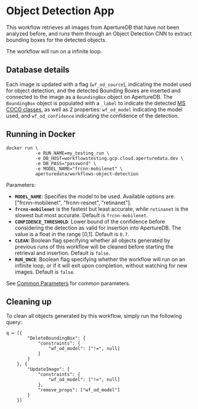 # Object Detection App

This workflow retrieves all images from ApertureDB that have not been
analyzed before, and runs them through an Object Detection CNN to
extract bounding boxes for the detected objects.

The workflow will run on a infinite loop.

## Database details

Each image is updated with a flag (`wf_od_source`), indicating the model
used for object detection, and the detected Bounding Boxes
are inserted and connected to the image as a `BoundingBox` object on ApertureDB.
The `BoundingBox` object is populated with a `_label` to indicate the detected
[MS COCO classes](https://github.com/amikelive/coco-labels/blob/master/coco-labels-2014_2017.txt),
as well as 2 properties: `wf_od_model` indicating the model used,
and `wf_od_confidence` indicating the confidence of the detection.

## Running in Docker

```
docker run \
           -e RUN_NAME=my_testing_run \
           -e DB_HOST=workflowstesting.gcp.cloud.aperturedata.dev \
           -e DB_PASS="password" \
           -e MODEL_NAME="frcnn-mobilenet" \
           aperturedata/workflows-object-detection
```

Parameters:
* **`MODEL_NAME`**: Specifies the model to be used.
Available options are: ["frcnn-mobilenet", "frcnn-resnet", "retinanet"].
* **`frcnn-mobilenet`** is the fastest but least accurate, while `retinanet` is
the slowest but most accurate. Default is `frcnn-mobilenet`.
* **`CONFIDENCE_THRESHOLD`**: Lower bound of the confidence before considering the detection
as valid for insertion into ApertureDB. The value is a float in the range [0,1].
Default is `0.7`.
* **`CLEAN`**: Boolean flag specifying whether all objects generated by previous runs
of this workflow will be cleaned before starting the retrieval and insertion.
Default is `false`.
* **`RUN_ONCE`**: Boolean flag specifying whether the workflow will run on an infinite
loop, or if it will exit upon completion, without watching for new images.
Default is `false`.

See [Common Parameters](../../README.md#common-parameters) for common parameters.

## Cleaning up

To clean all objects generated by this workflow, simply run the following query:

```
q = [{
        "DeleteBoundingBox": {
            "constraints": {
                "wf_od_model": ["!=", null]
            }
        }
    }, {
        "UpdateImage": {
            "constraints": {
                "wf_od_model": ["!=", null]
            },
            "remove_props": ["wf_od_model"]
        }
    }]
```
